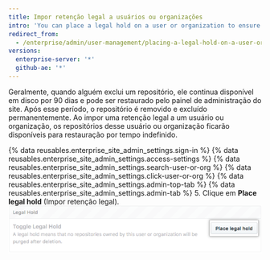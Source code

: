 ```yaml
---
title: Impor retenção legal a usuários ou organizações
intro: 'You can place a legal hold on a user or organization to ensure that repositories they own cannot be permanently removed from your enterprise.'
redirect_from:
  - /enterprise/admin/user-management/placing-a-legal-hold-on-a-user-or-organization
versions:
  enterprise-server: '*'
  github-ae: '*'
---
```


Geralmente, quando alguém exclui um repositório, ele continua disponível em disco por 90 dias e pode ser restaurado pelo painel de administração do site. Após esse período, o repositório é removido e excluído permanentemente. Ao impor uma retenção legal a um usuário ou organização, os repositórios desse usuário ou organização ficarão disponíveis para restauração por tempo indefinido.

{% data reusables.enterprise_site_admin_settings.sign-in %}
{% data reusables.enterprise_site_admin_settings.access-settings %}
{% data reusables.enterprise_site_admin_settings.search-user-or-org %}
{% data reusables.enterprise_site_admin_settings.click-user-or-org %}
{% data reusables.enterprise_site_admin_settings.admin-top-tab %}
{% data reusables.enterprise_site_admin_settings.admin-tab %}
5. Clique em **Place legal hold** (Impor retenção legal). ![Botão Place legal hold (Impor retenção legal)](/assets/images/enterprise/site-admin-settings/place-legal-hold-button.png)
